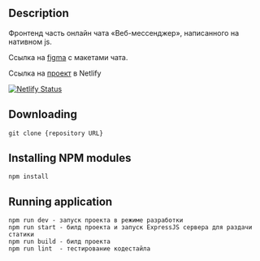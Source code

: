 ## Description

Фронтенд часть онлайн чата «Веб-мессенджер», написанного на нативном js. 

Ссылка на [figma](https://www.figma.com/file/TLC6aQggQus6r9cshtwNth/messenger?node-id=0%3A1) с макетами чата.

Ссылка на [проект](https://zen-wescoff-4c9bbb.netlify.app/) в Netlify 

[![Netlify Status](https://api.netlify.com/api/v1/badges/14761201-c8bc-4310-8869-457feab694ff/deploy-status)](https://app.netlify.com/sites/zen-wescoff-4c9bbb/deploys)

## Downloading

```
git clone {repository URL}
```

## Installing NPM modules

```
npm install
```

## Running application

```
npm run dev - запуск проекта в режиме разработки
npm run start - билд проекта и запуск ExpressJS сервера для раздачи статики
npm run build - билд проекта
npm run lint  - тестирование кодестайла
```


